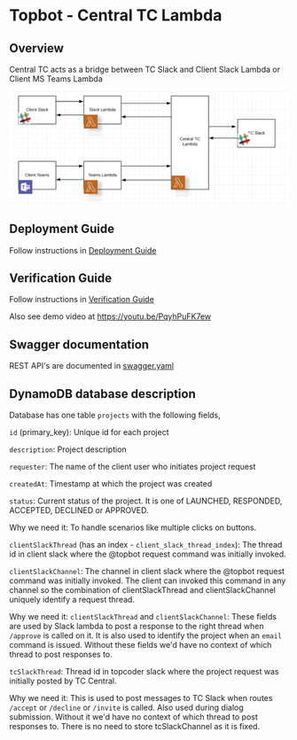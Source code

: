 # Topbot - Central TC Lambda

## Overview

Central TC acts as a bridge between TC Slack and Client Slack Lambda or Client MS Teams Lambda

![](docs/images/architecture.png)

## Deployment Guide

Follow instructions in [Deployment Guide](docs/DeploymentGuide.md)

## Verification Guide

Follow instructions in [Verification Guide](docs/VerificationGuide.md)

Also see demo video at https://youtu.be/PqyhPuFK7ew

## Swagger documentation

REST API's are documented in [swagger.yaml](docs/swagger/swagger.yaml)

## DynamoDB database description

Database has one table `projects` with the following fields,

`id` (primary_key): Unique id for each project

`description`: Project description

`requester`: The name of the client user who initiates project request

`createdAt`: Timestamp at which the project was created

`status`: Current status of the project. It is one of LAUNCHED, RESPONDED, ACCEPTED, DECLINED or APPROVED. 

Why we need it: To handle scenarios like multiple clicks on buttons.

`clientSlackThread` (has an index - `client_slack_thread_index`): The thread id in client slack where the @topbot request command was initially invoked.

`clientSlackChannel`: The channel in client slack where the @topbot request command was initially invoked. The client can invoked this command in any channel so the combination of clientSlackThread and clientSlackChannel uniquely identify a request thread.

Why we need it: `clientSlackThread` and `clientSlackChannel`: These fields are used by Slack lambda to post a response to the right thread when `/approve` is called on it. It is also used to identify the project when an `email` command is issued. Without these fields we'd have no context of which thread to post responses to.

`tcSlackThread`: Thread id in topcoder slack where the project request was initially posted by TC Central.

Why we need it: This is used to post messages to TC Slack when routes `/accept` or `/decline` or `/invite` is called. Also used during dialog submission. Without it we'd have no context of which thread to post responses to.
There is no need to store tcSlackChannel as it is fixed.
